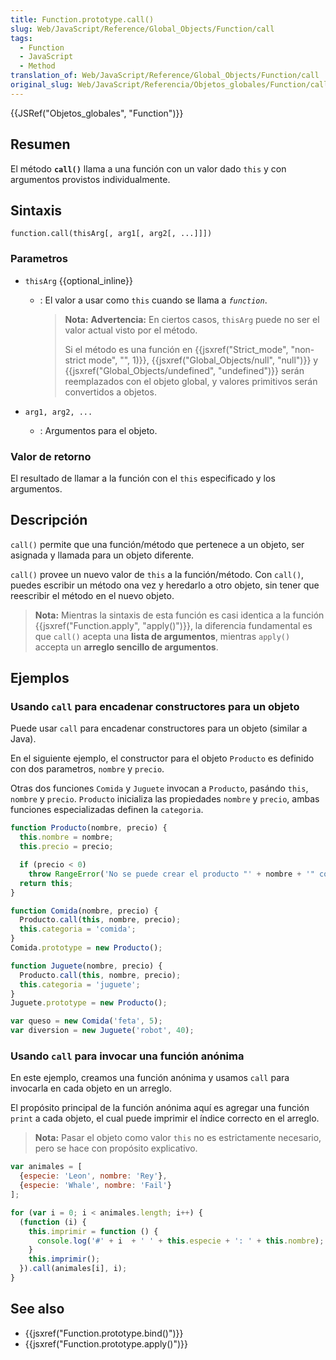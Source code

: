 ```yaml
---
title: Function.prototype.call()
slug: Web/JavaScript/Reference/Global_Objects/Function/call
tags:
  - Function
  - JavaScript
  - Method
translation_of: Web/JavaScript/Reference/Global_Objects/Function/call
original_slug: Web/JavaScript/Referencia/Objetos_globales/Function/call
---
```


{{JSRef("Objetos_globales", "Function")}}

## Resumen

El método **`call()`** llama a una función con un valor dado `this` y con argumentos provistos individualmente.

## Sintaxis

```
function.call(thisArg[, arg1[, arg2[, ...]]])
```

### Parametros

- `thisArg` {{optional_inline}}

  - : El valor a usar como `this` cuando se llama a _`function`_.

    > **Nota:** **Advertencia:** En ciertos casos, `thisArg` puede no ser el valor actual visto por el método.
    >
    > Si el método es una función en {{jsxref("Strict_mode", "non-strict mode", "", 1)}}, {{jsxref("Global_Objects/null", "null")}} y {{jsxref("Global_Objects/undefined", "undefined")}} serán reemplazados con el objeto global, y valores primitivos serán convertidos a objetos.

- `arg1, arg2, ...`
  - : Argumentos para el objeto.

### Valor de retorno

El resultado de llamar a la función con el `this` especificado y los argumentos.

## Descripción

`call()` permite que una función/método que pertenece a un objeto, ser asignada y llamada para un objeto diferente.

`call()` provee un nuevo valor de `this` a la función/método. Con `call()`, puedes escribir un método ona vez y heredarlo a otro objeto, sin tener que reescribir el método en el nuevo objeto.

> **Nota:** Mientras la sintaxis de esta función es casi identica a la función {{jsxref("Function.apply", "apply()")}}, la diferencia fundamental es que `call()` acepta una **lista de argumentos**, mientras `apply()` accepta un **arreglo sencillo de argumentos**.

## Ejemplos

### Usando `call` para encadenar constructores para un objeto

Puede usar `call` para encadenar constructores para un objeto (similar a Java).

En el siguiente ejemplo, el constructor para el objeto `Producto` es definido con dos parametros, `nombre` y `precio`.

Otras dos funciones `Comida` y `Juguete` invocan a `Producto`, pasándo `this`, `nombre` y `precio`. `Producto` inicializa las propiedades `nombre` y `precio`, ambas funciones especializadas definen la `categoria`.

```js
function Producto(nombre, precio) {
  this.nombre = nombre;
  this.precio = precio;

  if (precio < 0)
    throw RangeError('No se puede crear el producto "' + nombre + '" con un precio negativo');
  return this;
}

function Comida(nombre, precio) {
  Producto.call(this, nombre, precio);
  this.categoria = 'comida';
}
Comida.prototype = new Producto();

function Juguete(nombre, precio) {
  Producto.call(this, nombre, precio);
  this.categoria = 'juguete';
}
Juguete.prototype = new Producto();

var queso = new Comida('feta', 5);
var diversion = new Juguete('robot', 40);
```

### Usando `call` para invocar una función anónima

En este ejemplo, creamos una función anónima y usamos `call` para invocarla en cada objeto en un arreglo.

El propósito principal de la función anónima aquí es agregar una función `print` a cada objeto, el cual puede imprimir el índice correcto en el arreglo.

> **Nota:** Pasar el objeto como valor `this` no es estrictamente necesario, pero se hace con propósito explicativo.

```js
var animales = [
  {especie: 'Leon', nombre: 'Rey'},
  {especie: 'Whale', nombre: 'Fail'}
];

for (var i = 0; i < animales.length; i++) {
  (function (i) {
    this.imprimir = function () {
      console.log('#' + i  + ' ' + this.especie + ': ' + this.nombre);
    }
    this.imprimir();
  }).call(animales[i], i);
}
```

## See also

- {{jsxref("Function.prototype.bind()")}}
- {{jsxref("Function.prototype.apply()")}}
